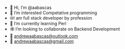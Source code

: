 - 👋 Hi, I’m @aabascas
- 👀 I’m interested Competative programming
- 🌐I am full stack developer by profession
- 🌱 I’m currently learning Perl
- 🕸️ I’m looking to collaborate on Backend Development 
- 📧 andrewaabascas@outlook.com 
- 📧 andrewaabascas@gmail.com 

<!---
aabascas/aabascas is a ✨ special ✨ repository because its `README.md` (this file) appears on your GitHub profile.
You can click the Preview link to take a look at your changes.
--->
